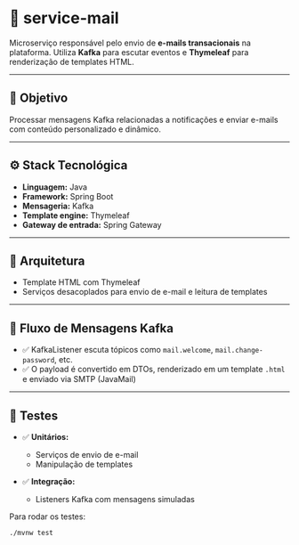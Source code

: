 # 📧 service-mail

Microserviço responsável pelo envio de **e-mails transacionais** na plataforma. Utiliza **Kafka** para escutar eventos e **Thymeleaf** para renderização de templates HTML.

---

## 📌 Objetivo

Processar mensagens Kafka relacionadas a notificações e enviar e-mails com conteúdo personalizado e dinâmico.

---

## ⚙️ Stack Tecnológica

- **Linguagem:** Java
- **Framework:** Spring Boot
- **Mensageria:** Kafka
- **Template engine:** Thymeleaf
- **Gateway de entrada:** Spring Gateway

---

## 📁 Arquitetura

- Template HTML com Thymeleaf
- Serviços desacoplados para envio de e-mail e leitura de templates

---

## 🔗 Fluxo de Mensagens Kafka

- ✅ KafkaListener escuta tópicos como `mail.welcome`, `mail.change-password`, etc.
- ✅ O payload é convertido em DTOs, renderizado em um template `.html` e enviado via SMTP (JavaMail)

---

## 🧪 Testes

- ✅ **Unitários:**
    - Serviços de envio de e-mail
    - Manipulação de templates

- ✅ **Integração:**
    - Listeners Kafka com mensagens simuladas

Para rodar os testes:
```bash
./mvnw test
